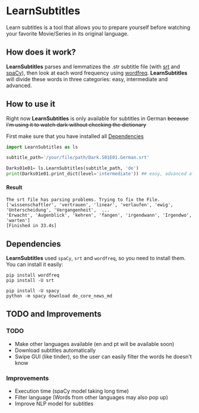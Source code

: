# LearnSubtitles
Learn subtitles is a tool that allows you to prepare yourself
before watching your favorite Movie/Series in its original language.
## How does it work?
__LearnSubtitles__ parses and lemmatizes the .str subtitle file
(with [srt](https://github.com/cdown/srt "str GitHub Page")
and [spaCy](https://github.com/explosion/spaCy "spacy GitHub page")),
then look at each  word frequency using
[wordfreq](https://github.com/LuminosoInsight/wordfreq "wordfreq GitHub page").
__LearnSubtitles__ will divide these words in three categories: easy, intermediate
 and advanced.

## How to use it

Right now __LearnSubtitles__ is only available for subtitles in German
~~because I'm using it to watch dark without checking the dictionary~~

First make sure that you have installed all [Dependencies](#dependencies)

```python
import LearnSubtitles as ls

subtitle_path='/your/file/path/Dark.S01E01.German.srt'

Darks01e01= ls.LearnSubtitles(subtitle_path, 'de')
print(Darks01e01.print_dict(level='intermediate')) ## easy, advanced also available
```

#### Result
```
The srt file has parsing problems. Trying to fix the File.
['wissenschaftler', 'vertrauen', 'linear', 'verlaufen', 'ewig', 'Unterscheidung', 'Vergangenheit',  ...
'Erwacht', 'Augenblick', 'kehren', 'fangen', 'irgendwann', 'Irgendwo', 'warten']
[Finished in 33.4s]
```


## Dependencies

__LearnSubtitles__ used ``spaCy``, ``srt`` and ``wordfreq``, so you need to install them. You can install it easily:
```
pip install wordfreq
pip install -U srt

pip install -U spacy
python -m spacy download de_core_news_md
```
## TODO and Improvements
### TODO
* Make other languages available (en and pt will be available soon)
* Download subtitles automatically
* Swipe GUI (like tinder), so the user can easily filter the words he doesn't know

### Improvements
* Execution time (spaCy model taking long time)
* Filter language (Words from other languages may also pop up)
* Improve NLP model for subtitles
